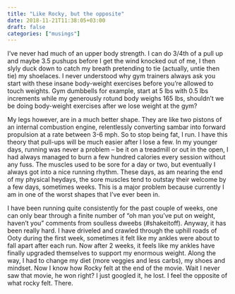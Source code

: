 ```yaml
---
title: "Like Rocky, but the opposite"
date: 2018-11-21T11:38:05+03:00
draft: false
categories: ["musings"]
---
```


I’ve never had much of an upper body strength. I can do 3/4th of a pull up and maybe 3.5 pushups before I get the wind knocked out of me, I then slyly duck down to catch my breath pretending to tie (actually, untie then tie) my shoelaces. I never understood why gym trainers always ask you start with these insane body-weight exercises before you’re allowed to touch weights. Gym dumbbells for example, start at 5 lbs with 0.5 lbs increments while my generously rotund body weighs 165 lbs, shouldn’t we be doing body-weight exercises after we lose weight at the gym?

My legs however, are in a much better shape. They are like two pistons of an internal combustion engine, relentlessly converting sambar into forward propulsion at a rate between 3-6 mph. So to stop being fat, I run. I have this theory that pull-ups will be much easier after I lose a few. In my younger days, running was never a problem – be it on a treadmill or out in the open, I had always managed to burn a few hundred calories every session without any fuss. The muscles used to be sore for a day or two, but eventually I always got into a nice running rhythm. These days, as am nearing the end of my physical heydays, the sore muscles tend to outstay their welcome by a few days, sometimes weeks. This is a major problem because currently I am in one of the worst shapes that I’ve ever been in.

I have been running quite consistently for the past couple of weeks, one can only bear through a finite number of “oh man you’ve put on weight, haven’t you” comments from soulless dweebs (#shakeitoff). Anyway, it has been really hard. I have driveled and crawled through the uphill roads of Ooty during the first week, sometimes it felt like my ankles were about to fall apart after each run. Now after 2 weeks, it feels like my ankles have finally upgraded themselves to support my enormous weight. Along the way, I had to change my diet (more veggies and less carbs), my shoes and mindset. Now I know how Rocky felt at the end of the movie. Wait I never saw that movie, he won right? I just googled it, he lost. I feel the opposite of what rocky felt. There.